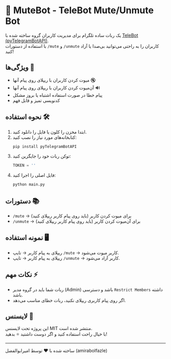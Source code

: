 # 🤖 MuteBot - TeleBot Mute/Unmute Bot

یک ربات ساده تلگرام برای مدیریت کاربران گروه ساخته شده با [TeleBot (pyTelegramBotAPI)](https://pypi.org/project/pyTelegramBotAPI/).  
با استفاده از دستورات `/mute` و `/unmute` کاربران را به راحتی می‌توانید بی‌صدا یا آزاد کنید!

## ویژگی‌ها 🚀
- میوت کردن کاربران با ریپلای روی پیام آنها 🔇
- آن‌میوت کردن کاربران با ریپلای روی پیام آنها 🔊
- پیام خطا در صورت استفاده اشتباه یا بروز مشکل
- کدنویسی تمیز و قابل فهم

## نحوه استفاده 🛠

1. ابتدا مخزن را کلون یا فایل را دانلود کنید.
2. کتابخانه‌های مورد نیاز را نصب کنید:
    ```bash
    pip install pyTelegramBotAPI
    ```
3. توکن ربات خود را جایگزین کنید:
    ```python
    TOKEN = ''
    ```
4. فایل اصلی را اجرا کنید:
    ```bash
    python main.py
    ```

## دستورات 📚
- `/mute` → برای میوت کردن کاربر (باید روی پیام کاربر ریپلای کنید)
- `/unmute` → برای آن‌میوت کردن کاربر (باید روی پیام کاربر ریپلای کنید)

## نمونه استفاده 🖥️

- ریپلای به پیام کاربر → تایپ `/mute` → کاربر میوت می‌شود.
- ریپلای به پیام کاربر → تایپ `/unmute` → کاربر آزاد می‌شود.

## نکات مهم ⚡
- ربات شما باید در گروه مدیر (Admin) باشد و دسترسی `Restrict Members` داشته باشد.
- اگر روی پیام کاربری ریپلای نکنید، ربات خطای مناسب می‌دهد.

## لایسنس 📄
این پروژه تحت لایسنس MIT منتشر شده است.  
با خیال راحت استفاده کنید و اگر دوست داشتید ⭐️ بدهید!

---

ساخته شده با ❤️ توسط امیرابوالفضل (amirabolfazle)
